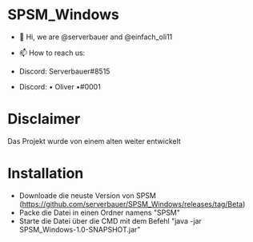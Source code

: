 # SPSM_Windows

- 👋 Hi, we are @serverbauer and @einfach_oli11


- 📫 How to reach us:
- Discord: Serverbauer#8515
- Discord: • Oliver •#0001

# Disclaimer
Das Projekt wurde von einem alten weiter entwickelt


# Installation

- Downloade die neuste Version von SPSM (https://github.com/serverbauer/SPSM_Windows/releases/tag/Beta)
- Packe die Datei in einen Ordner namens "SPSM"
- Starte die Datei über die CMD mit dem Befehl "java -jar SPSM_Windows-1.0-SNAPSHOT.jar"
